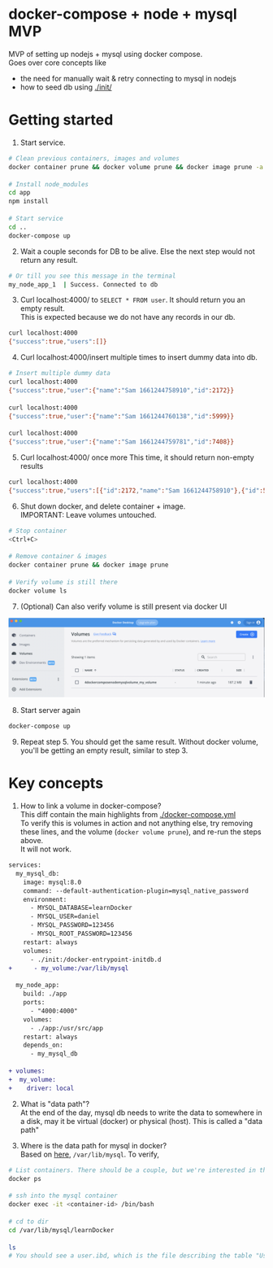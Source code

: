 # docker-compose + node + mysql MVP
MVP of setting up nodejs + mysql using docker compose.  
Goes over core concepts like
- the need for manually wait & retry connecting to mysql in nodejs
- how to seed db using [./init/](./init/)

# Getting started
1. Start service.
```bash
# Clean previous containers, images and volumes
docker container prune && docker volume prune && docker image prune -a

# Install node_modules
cd app
npm install

# Start service
cd ..
docker-compose up
```

2. Wait a couple seconds for DB to be alive. Else the next step would not return any result.
```bash
# Or till you see this message in the terminal
my_node_app_1  | Success. Connected to db
```

3. Curl localhost:4000/ to `SELECT * FROM user`. It should return you an empty result.  
This is expected because we do not have any records in our db.
```bash
curl localhost:4000
{"success":true,"users":[]}
```

4. Curl localhost:4000/insert multiple times to insert dummy data into db.
```bash
# Insert multiple dummy data
curl localhost:4000
{"success":true,"user":{"name":"Sam 1661244758910","id":2172}}

curl localhost:4000
{"success":true,"user":{"name":"Sam 1661244760138","id":5999}}

curl localhost:4000
{"success":true,"user":{"name":"Sam 1661244759781","id":7408}}
```

5. Curl localhost:4000/ once more
This time, it should return non-empty results
```bash
curl localhost:4000
{"success":true,"users":[{"id":2172,"name":"Sam 1661244758910"},{"id":5999,"name":"Sam 1661244760138"},{"id":7408,"name":"Sam 1661244759781"}]}
```

6. Shut down docker, and delete container + image.  
IMPORTANT: Leave volumes untouched.
```bash
# Stop container
<Ctrl+C>

# Remove container & images
docker container prune && docker image prune

# Verify volume is still there
docker volume ls
```
7. (Optional) Can also verify volume is still present via docker UI  
<img src="./doc/docker.png" width="700px">

8. Start server again
```bash
docker-compose up
```

9. Repeat step 5. You should get the same result. Without docker volume, you'll be getting an empty result, similar to step 3.

# Key concepts
1. How to link a volume in docker-compose?  
This diff contain the main highlights from [./docker-compose.yml](./docker-compose.yml)  
To verify this is volumes in action and not anything else, try removing these lines, and the volume (`docker volume prune`), and re-run the steps above.  
It will not work.
```diff
services:
  my_mysql_db:
    image: mysql:8.0
    command: --default-authentication-plugin=mysql_native_password
    environment:
      - MYSQL_DATABASE=learnDocker
      - MYSQL_USER=daniel
      - MYSQL_PASSWORD=123456
      - MYSQL_ROOT_PASSWORD=123456
    restart: always
    volumes:
      - ./init:/docker-entrypoint-initdb.d
+      - my_volume:/var/lib/mysql

  my_node_app:
    build: ./app
    ports:
      - "4000:4000"
    volumes:
      - ./app:/usr/src/app
    restart: always
    depends_on:
      - my_mysql_db

+ volumes:
+  my_volume:
+    driver: local

```

2. What is "data path"?  
At the end of the day, mysql db needs to write the data to somewhere in a disk, may it be virtual (docker) or physical (host). This is called a "data path"

3. Where is the data path for mysql in docker?  
Based on [here](https://hub.docker.com/_/mysql#:~:text=my/own/datadir%3A/-,var/lib/mysql,-%2De%20MYSQL_ROOT_PASSWORD%3Dmy), `/var/lib/mysql`.
To verify,
```bash
# List containers. There should be a couple, but we're interested in the mysql container
docker ps

# ssh into the mysql container
docker exec -it <container-id> /bin/bash

# cd to dir
cd /var/lib/mysql/learnDocker

ls
# You should see a user.ibd, which is the file describing the table "Users"
```